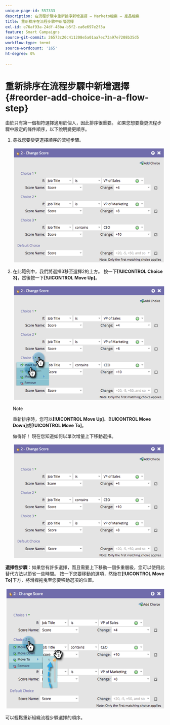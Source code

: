 ```yaml
---
unique-page-id: 557333
description: 在流程步驟中重新排序新增選擇 — Marketo檔案 — 產品檔案
title: 重新排序在流程步驟中新增選擇
exl-id: e76af93a-24df-48ba-b5f2-ea6e697e2f3a
feature: Smart Campaigns
source-git-commit: 26573c20c411208e5a01aa7ec73a97e7208b35d5
workflow-type: tm+mt
source-wordcount: '165'
ht-degree: 0%

---
```


# 重新排序在流程步驟中新增選擇 {#reorder-add-choice-in-a-flow-step}

由於只有第一個相符選擇適用於個人，因此排序很重要。 如果您想要變更流程步驟中設定的條件順序，以下說明變更順序。

1. 尋找您要變更選擇順序的流程步驟。

   ![](assets/reorder-add-choice-in-a-flow-step-1.png)

1. 在此範例中，我們將選擇3移至選擇2的上方。 按一下&#x200B;**[!UICONTROL Choice 3]**，然後按一下&#x200B;**[!UICONTROL Move Up]**。

   ![](assets/reorder-add-choice-in-a-flow-step-2.png)

   >[!NOTE]
   >
   >重新排序時，您可以&#x200B;**[!UICONTROL Move Up]**、**[!UICONTROL Move Down]**&#x200B;或&#x200B;**[!UICONTROL Move To]**。

   做得好！ 現在您知道如何以單次增量上下移動選擇。

   ![](assets/reorder-add-choice-in-a-flow-step-3.png)

**選擇性步驟**：如果您有許多選擇，而且需要上下移動一個多重層級，您可以使用此替代方法以節省一些時間。 按一下您要移動的選項，然後在&#x200B;**[!UICONTROL Move To]**&#x200B;下方，將滑桿拖曳至您要移動選項的位置。

![](assets/reorder-add-choice-in-a-flow-step-4.png)

可以輕鬆重新組織流程步驟選擇的順序。
